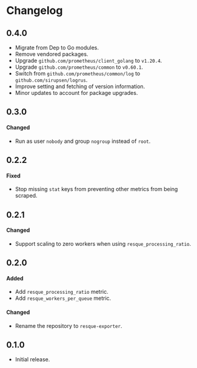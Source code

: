 # Changelog

## 0.4.0

* Migrate from Dep to Go modules.
* Remove vendored packages.
* Upgrade `github.com/prometheus/client_golang` to `v1.20.4`.
* Upgrade `github.com/prometheus/common` to `v0.60.1`.
* Switch from `github.com/prometheus/common/log` to `github.com/sirupsen/logrus`.
* Improve setting and fetching of version information.
* Minor updates to account for package upgrades.

## 0.3.0

#### Changed

* Run as user `nobody` and group `nogroup` instead of `root`.

## 0.2.2

#### Fixed

* Stop missing `stat` keys from preventing other metrics from being scraped.

## 0.2.1

#### Changed

* Support scaling to zero workers when using `resque_processing_ratio`.

## 0.2.0

#### Added

* Add `resque_processing_ratio` metric.
* Add `resque_workers_per_queue` metric.

#### Changed

* Rename the repository to `resque-exporter`.

## 0.1.0

* Initial release.
